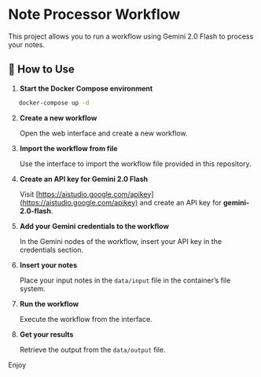 # Note Processor Workflow

This project allows you to run a workflow using Gemini 2.0 Flash to process your notes.

## 🚀 How to Use

1. **Start the Docker Compose environment**

```bash
   docker-compose up -d
```

2. **Create a new workflow**

   Open the web interface and create a new workflow.

3. **Import the workflow from file**

   Use the interface to import the workflow file provided in this repository.

4. **Create an API key for Gemini 2.0 Flash**

   Visit [https://aistudio.google.com/apikey](https://aistudio.google.com/apikey) and create an API key for **gemini-2.0-flash**.

5. **Add your Gemini credentials to the workflow**

   In the Gemini nodes of the workflow, insert your API key in the credentials section.

6. **Insert your notes**

   Place your input notes in the `data/input` file in the container’s file system.

7. **Run the workflow**

   Execute the workflow from the interface.

8. **Get your results**

   Retrieve the output from the `data/output` file.

Enjoy